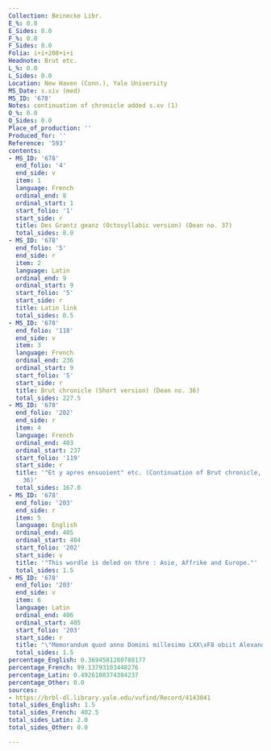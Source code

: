 ```yaml
---
Collection: Beinecke Libr.
E_%: 0.0
E_Sides: 0.0
F_%: 0.0
F_Sides: 0.0
Folia: i+i+208+i+i
Headnote: Brut etc.
L_%: 0.0
L_Sides: 0.0
Location: New Haven (Conn.), Yale University
MS_Date: s.xiv (med)
MS_ID: '678'
Notes: continuation of chronicle added s.xv (1)
O_%: 0.0
O_Sides: 0.0
Place_of_production: ''
Produced_for: ''
Reference: '593'
contents:
- MS_ID: '678'
  end_folio: '4'
  end_side: v
  item: 1
  language: French
  ordinal_end: 8
  ordinal_start: 1
  start_folio: '1'
  start_side: r
  title: Des Grantz geanz (Octosyllabic version) (Dean no. 37)
  total_sides: 8.0
- MS_ID: '678'
  end_folio: '5'
  end_side: r
  item: 2
  language: Latin
  ordinal_end: 9
  ordinal_start: 9
  start_folio: '5'
  start_side: r
  title: Latin link
  total_sides: 0.5
- MS_ID: '678'
  end_folio: '118'
  end_side: v
  item: 3
  language: French
  ordinal_end: 236
  ordinal_start: 9
  start_folio: '5'
  start_side: r
  title: Brut chronicle (Short version) (Dean no. 36)
  total_sides: 227.5
- MS_ID: '678'
  end_folio: '202'
  end_side: r
  item: 4
  language: French
  ordinal_end: 403
  ordinal_start: 237
  start_folio: '119'
  start_side: r
  title: '"Et y apres ensuoient" etc. (Continuation of Brut chronicle, cf. Dean no.
    36)'
  total_sides: 167.0
- MS_ID: '678'
  end_folio: '203'
  end_side: r
  item: 5
  language: English
  ordinal_end: 405
  ordinal_start: 404
  start_folio: '202'
  start_side: v
  title: '"This wordle is deled on thre : Asie, Affrike and Europe."'
  total_sides: 1.5
- MS_ID: '678'
  end_folio: '203'
  end_side: v
  item: 6
  language: Latin
  ordinal_end: 406
  ordinal_start: 405
  start_folio: '203'
  start_side: r
  title: "\"Memorandum quod anno Domini millesimo LXX\xF8 obiit Alexander\" etc."
  total_sides: 1.5
percentage_English: 0.3694581280788177
percentage_French: 99.13793103448276
percentage_Latin: 0.4926108374384237
percentage_Other: 0.0
sources:
- https://brbl-dl.library.yale.edu/vufind/Record/4143041
total_sides_English: 1.5
total_sides_French: 402.5
total_sides_Latin: 2.0
total_sides_Other: 0.0

---
```

